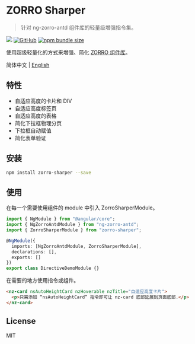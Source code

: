 # ZORRO Sharper

> 针对 ng-zorro-antd 组件库的轻量级增强指令集。

[![](https://img.shields.io/npm/v/zorro-sharper)](https://www.npmjs.com/package/zorro-sharper)
[![GitHub](https://img.shields.io/github/license/1-2-3/zorro-sharper)](https://github.com/1-2-3/zorro-sharper#license)
[![npm bundle size](https://img.shields.io/bundlephobia/min/zorro-sharper)](https://img.shields.io/bundlephobia/min/zorro-sharper)

使用超级轻量化的方式来增强、简化 [ZORRO 组件库](https://github.com/NG-ZORRO/ng-zorro-antd)。

简体中文 | [English](README-en_US.md)

## 特性

- 自适应高度的卡片和 DIV
- 自适应高度标签页
- 自适应高度的表格
- 简化下拉框物理分页
- 下拉框自动赋值
- 简化表单验证

## 安装

```sh
npm install zorro-sharper --save
```

## 使用

在每一个需要使用组件的 module 中引入 ZorroSharperModule。

```ts
import { NgModule } from "@angular/core";
import { NgZorroAntdModule } from "ng-zorro-antd";
import { ZorroSharperModule } from "zorro-sharper";

@NgModule({
  imports: [NgZorroAntdModule, ZorroSharperModule],
  declarations: [],
  exports: []
})
export class DirectiveDemoModule {}
```

在需要的地方使用指令或组件。

```html
<nz-card nsAutoHeightCard nzHoverable nzTitle="自适应高度卡片">
  <p>只需添加 “nsAutoHeightCard” 指令即可让 nz-card 底部延展到页面底部.</p>
</nz-card>
```

## License

MIT

